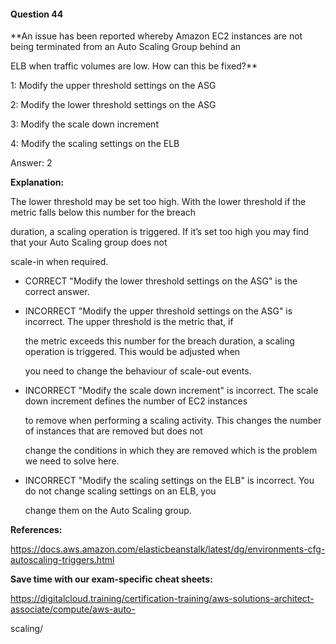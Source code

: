 #### Question  44


**An issue has been reported whereby Amazon EC2 instances are not being terminated from an Auto Scaling Group behind an

ELB when traffic volumes are low. How can this be fixed?**


1: Modify the upper threshold settings on the ASG


2: Modify the lower threshold settings on the ASG


3: Modify the scale down increment


4: Modify the scaling settings on the ELB


Answer: 2


**Explanation:**


The lower threshold may be set too high. With the lower threshold if the metric falls below this number for the breach

duration, a scaling operation is triggered. If it’s set too high you may find that your Auto Scaling group does not

scale-in when required.


- CORRECT "Modify the lower threshold settings on the ASG" is the correct answer.


- INCORRECT "Modify the upper threshold settings on the ASG" is incorrect. The upper threshold is the metric that, if

  the metric exceeds this number for the breach duration, a scaling operation is triggered. This would be adjusted when

  you need to change the behaviour of scale-out events.


- INCORRECT "Modify the scale down increment" is incorrect. The scale down increment defines the number of EC2 instances

  to remove when performing a scaling activity. This changes the number of instances that are removed but does not

  change the conditions in which they are removed which is the problem we need to solve here.


- INCORRECT "Modify the scaling settings on the ELB" is incorrect. You do not change scaling settings on an ELB, you

  change them on the Auto Scaling group.


**References:**


https://docs.aws.amazon.com/elasticbeanstalk/latest/dg/environments-cfg-autoscaling-triggers.html


**Save time with our exam-specific cheat sheets:**


https://digitalcloud.training/certification-training/aws-solutions-architect-associate/compute/aws-auto-

scaling/

